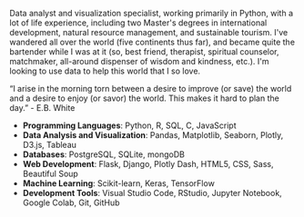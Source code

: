 Data analyst and visualization specialist, working primarily in Python, with a lot of life experience, including two Master's degrees in international development, natural resource management, and sustainable tourism. I've wandered all over the world (five continents thus far), and became quite the bartender while I was at it (so, best friend, therapist, spiritual counselor, matchmaker, all-around dispenser of wisdom and kindness, etc.). I'm looking to use data to help this world that I so love.

“I arise in the morning torn between a desire to improve (or save) the world and a desire to enjoy (or savor) the world. This makes it hard to plan the day.” - E.B. White

- **Programming Languages**: Python, R, SQL, C, JavaScript
- **Data Analysis and Visualization**: Pandas, Matplotlib, Seaborn, Plotly, D3.js, Tableau
- **Databases**: PostgreSQL, SQLite, mongoDB
- **Web Development**: Flask, Django, Plotly Dash, HTML5, CSS, Sass, Beautiful Soup
- **Machine Learning**: Scikit-learn, Keras, TensorFlow
- **Development Tools**: Visual Studio Code, RStudio, Jupyter Notebook, Google Colab, Git, GitHub

<!--
**johbry17/johbry17** is a ✨ _special_ ✨ repository because its `README.md` (this file) appears on your GitHub profile.

Here are some ideas to get you started:

- 🔭 I’m currently working on ...
- 🌱 I’m currently learning ...
- 👯 I’m looking to collaborate on ...
- 🤔 I’m looking for help with ...
- 💬 Ask me about ...
- 📫 How to reach me: ...
- 😄 Pronouns: ...
- ⚡ Fun fact: ...
-->
